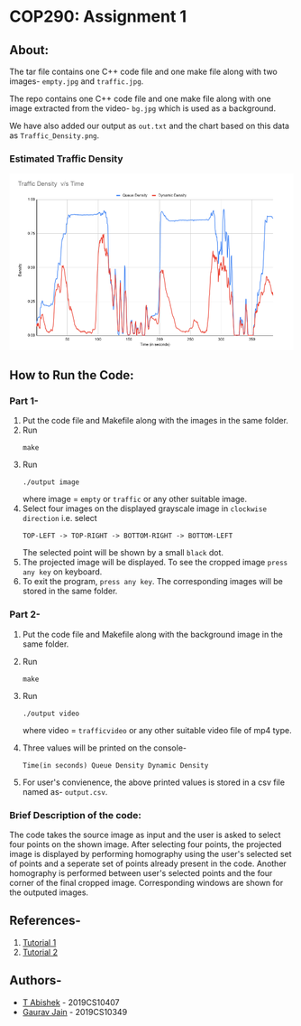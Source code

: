 # COP290: Assignment 1 

## About:
The tar file contains one C++ code file and one make file along with two images- ```empty.jpg``` and ```traffic.jpg```.

The repo contains one C++ code file and one make file along with one image extracted from the video- ```bg.jpg``` which is used as a background.

We have also added our output as ```out.txt``` and the chart based on this data as ```Traffic_Density.png```.

### Estimated Traffic Density
![td](Traffic-Density-Estimation/td.png)

## How to Run the Code:
### Part 1-
1. Put the code file and Makefile along with the images in the same folder.
2. Run 
    ```
    make
    ```
3. Run 
    ```
    ./output image
    ``` 
    where image = ```empty``` or ```traffic``` or any other suitable image. 
4. Select four images on the displayed grayscale image in ```clockwise direction``` i.e. select
    ``` 
    TOP-LEFT -> TOP-RIGHT -> BOTTOM-RIGHT -> BOTTOM-LEFT
    ``` 
    The selected point will be shown by a small ```black``` dot.
5. The projected image will be displayed. To see the cropped image ```press any key``` on keyboard.
6. To exit the program, ```press any key```. The corresponding images will be stored in the same folder.
### Part 2-
1. Put the code file and Makefile along with the background image in the same folder.
2. Run 
    ```
    make
    ```
3. Run 
    ```
    ./output video
    ``` 
    where video = ```trafficvideo``` or any other suitable video file of mp4 type. 

4. Three values will be printed on the console- 
    ```
    Time(in seconds) Queue Density Dynamic Density
    ```
5. For user's convienence, the above printed values is stored in a csv file named as- ```output.csv```.

### Brief Description of the code:
The code takes the source image as input and the user is asked to select four points on the shown image. After selecting four points, the projected image is displayed by performing homography using the user's selected set of points and a seperate set of points already present in the code. Another homography is performed between user's selected points and the four corner of the final cropped image. Corresponding windows are shown for the outputed images.
## References-
1. [Tutorial 1](https://docs.opencv.org/master/d9/dab/tutorial_homography.html)
2. [Tutorial 2](https://learnopencv.com/homography-examples-using-opencv-python-c/)

## Authors-

* [T Abishek](https://github.com/abishek2188/) -   2019CS10407
* [Gaurav Jain](https://github.com/GauravJain28)   -   2019CS10349

